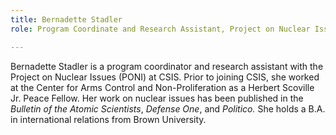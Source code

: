 ```yaml
---
title: Bernadette Stadler
role: Program Coordinate and Research Assistant, Project on Nuclear Issues

---
```

Bernadette Stadler is a program coordinator and research assistant with the Project on Nuclear Issues (PONI) at CSIS. Prior to joining CSIS, she worked at the Center for Arms Control and Non-Proliferation as a Herbert Scoville Jr. Peace Fellow. Her work on nuclear issues has been published in the _Bulletin of the Atomic Scientists_, _Defense One_, and _Politico._ She holds a B.A. in international relations from Brown University.